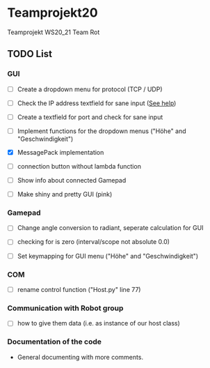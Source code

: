 # Teamprojekt20
Teamprojekt WS20_21 Team Rot


## TODO List


### GUI
- [ ] Create a dropdown menu for protocol (TCP / UDP)
- [ ] Check the IP address textfield for sane input ([See help](https://stackoverflow.com/questions/3462784/check-if-a-string-matches-an-ip-address-pattern-in-python/48231784))
- [ ] Create a textfield for port and check for sane input
- [ ] Implement functions for the dropdown menus ("Höhe" and "Geschwindigkeit")
- [X] MessagePack implementation
- [ ] connection button without lambda function
- [ ] Show info about connected Gamepad
- [ ] Make shiny and pretty GUI (pink)


### Gamepad
- [ ] Change angle conversion to radiant, seperate calculation for GUI
- [ ] checking for is zero (interval/scope not absolute 0.0)
- [ ] Set keymapping for GUI menu ("Höhe" and "Geschwindigkeit")


### COM
- [ ] rename control function ("Host.py" line 77)

### Communication with Robot group
- [ ] how to give them data (i.e. as instance of our host class)


### Documentation of the code
 - General documenting with more comments.
